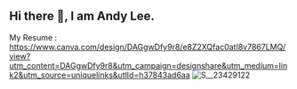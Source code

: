 ## Hi there 👋, I am Andy Lee.
My Resume : https://www.canva.com/design/DAGgwDfy9r8/e8Z2XQfac0atI8v7867LMQ/view?utm_content=DAGgwDfy9r8&utm_campaign=designshare&utm_medium=link2&utm_source=uniquelinks&utlId=h37843ad6aa
![S__23429122](https://github.com/user-attachments/assets/0bd4d2b1-bc1a-46bb-8464-094b2c783697)


<!--
**0xDilemma/0xDilemma** is a ✨ _special_ ✨ repository because its `README.md` (this file) appears on your GitHub profile.

Here are some ideas to get you started:

- 🔭 I’m currently working on ...
- 🌱 I’m currently learning ...
- 👯 I’m looking to collaborate on ...
- 🤔 I’m looking for help with ...
- 💬 Ask me about ...
- 📫 How to reach me: ...
- 😄 Pronouns: ...
- ⚡ Fun fact: ...
-->
